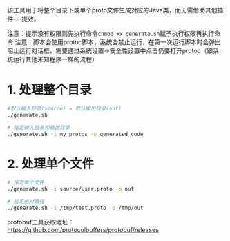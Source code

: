 该工具用于将整个目录下或单个proto文件生成对应的Java类，而无需借助其他插件---提效。

注意：提示没有权限则先执行命令`chmod +x generate.sh`赋予执行权限再执行命令
注意：脚本会使用protoc脚本，系统会禁止运行，在第一次运行脚本时会弹出阻止运行对话框，需要通过系统设置->安全性设置中点击仍要打开protoc（跟系统运行其他未知程序一样的流程）

# 1. 处理整个目录
```Bash
#默认输入目录(source) → 默认输出目录(out)
./generate.sh

# 指定输入目录和输出目录
./generate.sh -i my_protos -o generated_code
```

# 2. 处理单个文件
```Bash
# 指定单个文件
./generate.sh -i source/user.proto -o out

# 指定绝对路径
./generate.sh -i /tmp/test.proto -o /tmp/out
```



protobuf工具获取地址： https://github.com/protocolbuffers/protobuf/releases